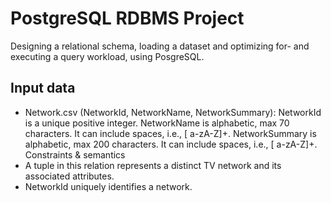 # PostgreSQL RDBMS Project
Designing a relational schema, loading a dataset and optimizing for- and executing a query workload, using PosgreSQL.

## Input data
 - Network.csv (NetworkId, NetworkName, NetworkSummary): NetworkId is a unique positive integer. NetworkName is alphabetic, max 70 characters. It can include spaces, i.e., [ a-zA-Z]+. NetworkSummary is alphabetic, max 200 characters. It can include spaces, i.e., [ a-zA-Z]+. 
 Constraints & semantics
  - A tuple in this relation represents a distinct TV network and its associated attributes.
  - NetworkId uniquely identifies a network.
